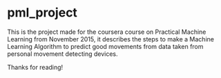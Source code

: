 # pml_project

This is the project made for the coursera course on Practical Machine Learning from November 2015, it describes the steps to make a Machine Learning Algorithm to predict good movements from data taken from personal movement detecting devices.  

Thanks for reading!
